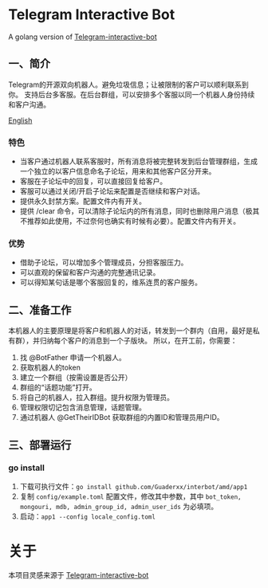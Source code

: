 # Telegram Interactive Bot

A golang version of [Telegram-interactive-bot][tgbot]


## 一、简介

Telegram的开源双向机器人。避免垃圾信息；让被限制的客户可以顺利联系到你。 支持后台多客服。在后台群组，可以安排多个客服以同一个机器人身份持续和客户沟通。

[English][enmd]


### 特色

- 当客户通过机器人联系客服时，所有消息将被完整转发到后台管理群组，生成一个独立的以客户信息命名子论坛，用来和其他客户区分开来。
- 客服在子论坛中的回复，可以直接回复给客户。
- 客服可以通过关闭/开启子论坛来配置是否继续和客户对话。
- 提供永久封禁方案。配置文件内有开关。
- 提供 /clear 命令，可以清除子论坛内的所有消息，同时也删除用户消息（极其不推荐如此使用，不过奈何也确实有时候有必要）。配置文件内有开关。

### 优势

- 借助子论坛，可以增加多个管理成员，分担客服压力。
- 可以直观的保留和客户沟通的完整通讯记录。
- 可以得知某句话是哪个客服回复的，维系连贯的客户服务。


## 二、准备工作

本机器人的主要原理是将客户和机器人的对话，转发到一个群内（自用，最好是私有群），并归纳每个客户的消息到一个子版块。 所以，在开工前，你需要：

1. 找 @BotFather 申请一个机器人。
2. 获取机器人的token
3. 建立一个群组（按需设置是否公开）
4. 群组的“话题功能”打开。
5. 将自己的机器人，拉入群组。提升权限为管理员。
6. 管理权限切记包含消息管理，话题管理。
7. 通过机器人 @GetTheirIDBot 获取群组的内置ID和管理员用户ID。


## 三、部署运行

### go install

1. 下载可执行文件：`go install github.com/Guaderxx/interbot/amd/app1`
2. 复制 `config/example.toml` 配置文件，修改其中参数，其中 `bot_token, mongouri, mdb, admin_group_id, admin_user_ids` 为必填项。
3. 启动：`app1 --config locale_config.toml`

# 关于

本项目灵感来源于 [Telegram-interactive-bot][tgbot]

[tgbot]: https://github.com/MiHaKun/Telegram-interactive-bot
[enmd]: https://github.com/Guaderxx/interbot/blob/main/README_en.md
